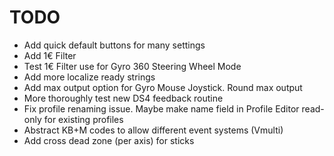 # TODO

* Add quick default buttons for many settings
* Add 1€ Filter
* Test 1€ Filter use for Gyro 360 Steering Wheel Mode
* Add more localize ready strings
* Add max output option for Gyro Mouse Joystick. Round max output
* More thoroughly test new DS4 feedback routine
* Fix profile renaming issue. Maybe make name field in Profile Editor read-only for existing profiles
* Abstract KB+M codes to allow different event systems (Vmulti)
* Add cross dead zone (per axis) for sticks
